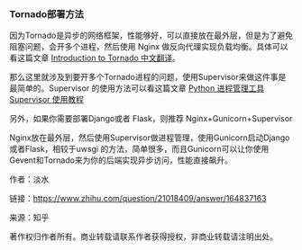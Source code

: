 ### Tornado部署方法

因为Tornado是异步的网络框架，性能够好，可以直接放在最外层，但是为了避免阻塞问题，会开多个进程，然后使用 Nginx 做反向代理实现负载均衡。具体可以看这篇文章 [Introduction to Tornado 中文翻译](https://link.zhihu.com/?target=https%3A//mirrors.segmentfault.com/itt2zh/ch8.html)。

那么这里就涉及到要开多个Tornado进程的问题，使用Supervisor来做这件事是最简单的。Supervisor 的使用方法可以看这篇文章 [Python 进程管理工具 Supervisor 使用教程](https://link.zhihu.com/?target=http%3A//www.restran.net/2015/10/04/supervisord-tutorial/)

另外，如果你需要部署Django或者 Flask，则推荐 Nginx+Gunicorn+Supervisor

Nginx放在最外层，然后使用Supervisor做进程管理，使用Gunicorn启动Django或者Flask，相较于uwsgi 的方法，简单很多，而且Gunicorn可以让你使用Gevent和Tornado来为你的后端实现异步访问，性能直接飙升。

作者：淡水

链接：https://www.zhihu.com/question/21018409/answer/164837163

来源：知乎

著作权归作者所有。商业转载请联系作者获得授权，非商业转载请注明出处。